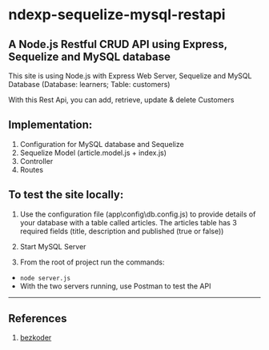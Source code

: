 # ndexp-sequelize-mysql-restapi

A Node.js Restful CRUD API using Express, Sequelize and MySQL database
----------------------------------------------------------------------

This site is using Node.js with Express Web Server, Sequelize and MySQL Database (Database: learners; Table: customers)

With this Rest Api, you can add, retrieve, update & delete Customers

## Implementation:

1. Configuration for MySQL database and Sequelize
2. Sequelize Model (article.model.js + index.js)
3. Controller
4. Routes

## To test the site locally:

1. Use the configuration file (app\config\db.config.js) to provide details of your database with a table called articles. The articles table has 3 required fields (title, description and published (true or false))

2. Start MySQL Server

3. From the root of project run the commands:

  - `node server.js`
  - With the two servers running, use Postman to test the API

<hr>

## References

1. [bezkoder](https://bezkoder.com/node-js-express-sequelize-mysql/)
